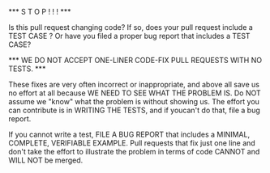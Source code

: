 *** S T O P ! ! ! *** 

Is this pull request changing code?   If so, does your pull request include a TEST CASE ?     Or have you filed a proper bug report that includes a TEST CASE?

*** WE DO NOT ACCEPT ONE-LINER CODE-FIX PULL REQUESTS WITH NO TESTS. ***

These fixes are very often incorrect or inappropriate, and above all save us no effort at all because WE NEED TO SEE WHAT THE PROBLEM IS.  Do NOT assume we "know" what the problem is without showing us.  The effort you can contribute is in WRITING THE TESTS, and if youcan't do that, file a bug report.

If you cannot write a test, FILE A BUG REPORT that includes a MINIMAL, COMPLETE, VERIFIABLE EXAMPLE. Pull requests that fix just one line and don't take the effort to illustrate the problem in terms of code CANNOT and WILL NOT be merged.
